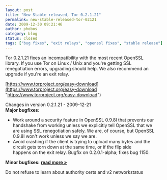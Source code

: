 ```yaml
---
layout: post
title: "New Stable released, Tor 0.2.1.21"
permalink: new-stable-released-tor-02121
date: 2009-12-30 09:21:46
author: phobos
category: blog
status: closed
tags: ["bug fixes", "exit relays", "openssl fixes", "stable release"]
---
```


Tor 0.2.1.21 fixes an incompatibility with the most recent OpenSSL  
 library. If you use Tor on Linux / Unix and you're getting SSL  
 renegotiation errors, upgrading should help. We also recommend an  
 upgrade if you're an exit relay.

[https://www.torproject.org/easy-download](https://www.torproject.org/easy-download "https://www.torproject.org/easy-download")

Changes in version 0.2.1.21 - 2009-12-21  
 **Major bugfixes:**

-   Work around a security feature in OpenSSL 0.9.8l that prevents our  
     handshake from working unless we explicitly tell OpenSSL that we  
     are using SSL renegotiation safely. We are, of course, but OpenSSL  
     0.9.8l won't work unless we say we are.
-   Avoid crashing if the client is trying to upload many bytes and the  
     circuit gets torn down at the same time, or if the flip side  
     happens on the exit relay. Bugfix on 0.2.0.1-alpha; fixes bug 1150.

**Minor bugfixes:** [**read more »**](https://blog.torproject.org/blog/new-stable-released-tor-02121)

Do not refuse to learn about authority certs and v2 networkstatus  

